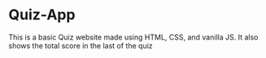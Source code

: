 # Quiz-App
This is a basic Quiz website made using HTML, CSS, and vanilla JS. It also shows the total score in the last of the quiz
